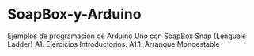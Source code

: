 # SoapBox-y-Arduino
Ejemplos de programación de Arduino Uno con SoapBox Snap (Lenguaje Ladder)
A1. Ejercicios Introductorios.
A1.1. Arranque Monoestable
